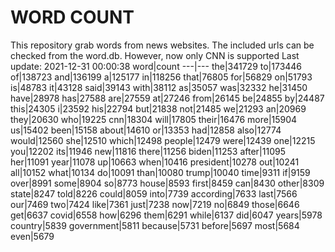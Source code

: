 # WORD COUNT
This repository grab words from news websites. The included urls can be checked from the word.db.
However, now only CNN is supported
Last update: 2021-12-31 00:00:38
word|count
---|---
the|341729
to|173446
of|138723
and|136199
a|125177
in|118256
that|76805
for|56829
on|51793
is|48783
it|43128
said|39143
with|38112
as|35057
was|32332
he|31450
have|28978
has|27588
are|27559
at|27246
from|26145
be|24855
by|24487
this|24305
i|23592
his|22794
but|21838
not|21485
we|21293
an|20969
they|20630
who|19225
cnn|18304
will|17805
their|16476
more|15904
us|15402
been|15158
about|14610
or|13353
had|12858
also|12774
would|12560
she|12510
which|12498
people|12479
were|12439
one|12215
you|12202
its|11946
new|11816
there|11256
biden|11253
after|11095
her|11091
year|11078
up|10663
when|10416
president|10278
out|10241
all|10152
what|10134
do|10091
than|10080
trump|10040
time|9311
if|9159
over|8991
some|8904
so|8773
house|8593
first|8459
can|8430
other|8309
state|8247
told|8226
could|8059
into|7739
according|7633
last|7566
our|7469
two|7424
like|7361
just|7238
now|7219
no|6849
those|6646
get|6637
covid|6558
how|6296
them|6291
while|6137
did|6047
years|5978
country|5839
government|5811
because|5731
before|5697
most|5684
even|5679
